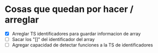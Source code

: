 # Cosas que quedan por hacer / arreglar

- [X] Arreglar TS identificadores para guardar informacion de array
- [ ] Sacar los "[]" del identificador del array
- [ ] Agregar capacidad de detectar funciones a la TS de identificadores